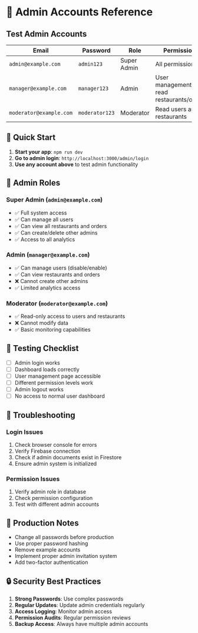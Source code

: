 # 🔐 Admin Accounts Reference

## Test Admin Accounts

| Email | Password | Role | Permissions |
|-------|----------|------|-------------|
| `admin@example.com` | `admin123` | Super Admin | All permissions |
| `manager@example.com` | `manager123` | Admin | User management, read restaurants/orders |
| `moderator@example.com` | `moderator123` | Moderator | Read users and restaurants |

## 🚀 Quick Start

1. **Start your app**: `npm run dev`
2. **Go to admin login**: `http://localhost:3000/admin/login`
3. **Use any account above** to test admin functionality

## 🔧 Admin Roles

### Super Admin (`admin@example.com`)
- ✅ Full system access
- ✅ Can manage all users
- ✅ Can view all restaurants and orders
- ✅ Can create/delete other admins
- ✅ Access to all analytics

### Admin (`manager@example.com`)
- ✅ Can manage users (disable/enable)
- ✅ Can view restaurants and orders
- ❌ Cannot create other admins
- ✅ Limited analytics access

### Moderator (`moderator@example.com`)
- ✅ Read-only access to users and restaurants
- ❌ Cannot modify data
- ✅ Basic monitoring capabilities

## 🧪 Testing Checklist

- [ ] Admin login works
- [ ] Dashboard loads correctly
- [ ] User management page accessible
- [ ] Different permission levels work
- [ ] Admin logout works
- [ ] No access to normal user dashboard

## 🚨 Troubleshooting

### Login Issues
1. Check browser console for errors
2. Verify Firebase connection
3. Check if admin documents exist in Firestore
4. Ensure admin system is initialized

### Permission Issues
1. Verify admin role in database
2. Check permission configuration
3. Test with different admin accounts

## 📝 Production Notes

- Change all passwords before production
- Use proper password hashing
- Remove example accounts
- Implement proper admin invitation system
- Add two-factor authentication

## 🔒 Security Best Practices

1. **Strong Passwords**: Use complex passwords
2. **Regular Updates**: Update admin credentials regularly
3. **Access Logging**: Monitor admin access
4. **Permission Audits**: Regular permission reviews
5. **Backup Access**: Always have multiple admin accounts
